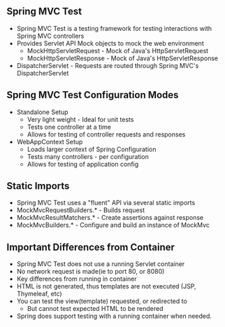 ## Spring MVC Test

* Spring MVC Test is a testing framework for testing interactions with Spring MVC controllers
* Provides Servlet API Mock objects to mock the web environment
  * MockHttpServletRequest - Mock of Java's HttpServletRequest
  * MockHttpServletResponse - Mock of Java's HttpServletResponse 
* DispatcherServlet - Requests are routed through Spring MVC's DispatcherServlet 

## Spring MVC Test Configuration Modes

* Standalone Setup
  * Very light weight - Ideal for unit tests
  * Tests one controller at a time
  * Allows for testing of controller requests and responses
* WebAppContext Setup
  * Loads larger context of Spring Configuration
  * Tests many controllers - per configuration
  * Allows for testing of application config

## Static Imports

* Spring MVC Test uses a "fluent" API via several static imports
* MockMvcRequestBuilders.* - Builds request
* MockMvcResultMatchers.* - Create assertions against response
* MockMvcBuilders.* - Configure and build an instance of MockMvc

## Important Differences from Container

* Spring MVC Test does not use a running Servlet container
* No network request is made(ie to port 80, or 8080)
* Key differences from running in container
* HTML is not generated, thus templates are not executed (JSP, Thymeleaf, etc)
* You can test the view(template) requested, or redirected to
  * But cannot test expected HTML to be rendered
* Spring does support testing with a running container when needed.
